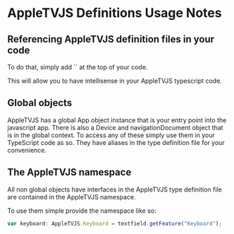 # AppleTVJS Definitions Usage Notes

## Referencing AppleTVJS definition files in your code

To do that, simply add `` at the top of your code.

This will allow you to have intellisense in your AppleTVJS typescript code.

## Global objects

AppleTVJS has a global App object instance that is your entry point into the javascript app. There is also a Device and navigationDocument object that is in the global context. To access any of these simply use them in your TypeScript code as so. They have aliases in the type definition file for your convenience.

## The AppleTVJS namespace

All non global objects have interfaces in the AppleTVJS type definition file are contained in the AppleTVJS namespace.

To use them simple provide the namespace like so:

```ts
var keyboard: AppleTVJS.Keyboard = textfield.getFeature("Keyboard");
```
